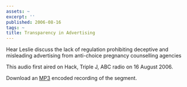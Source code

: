 ```yaml
---
assets: ~
excerpt: ''
published: 2006-08-16
tags: ~
title: Transparency in Advertising
---
```

Hear Leslie discuss the lack of regulation prohibiting deceptive and
misleading advertising from anti-choice pregnancy counselling agencies

This audio first aired on Hack, Triple J, ABC radio on 16 August 2006.

Download an [MP3](./preg-counselling.mp3) encoded recording of the
segment.